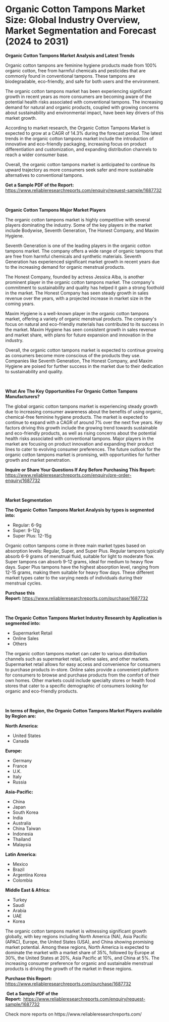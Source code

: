 <p><h1>Organic Cotton Tampons Market Size: Global Industry Overview, Market Segmentation and Forecast (2024 to 2031)</h1></p><p><strong>Organic Cotton Tampons Market Analysis and Latest Trends</strong></p>
<p><p>Organic cotton tampons are feminine hygiene products made from 100% organic cotton, free from harmful chemicals and pesticides that are commonly found in conventional tampons. These tampons are biodegradable, eco-friendly, and safe for both users and the environment.</p><p>The organic cotton tampons market has been experiencing significant growth in recent years as more consumers are becoming aware of the potential health risks associated with conventional tampons. The increasing demand for natural and organic products, coupled with growing concerns about sustainability and environmental impact, have been key drivers of this market growth.</p><p>According to market research, the Organic Cotton Tampons Market is expected to grow at a CAGR of 14.3% during the forecast period. The latest trends in the organic cotton tampons market include the introduction of innovative and eco-friendly packaging, increasing focus on product differentiation and customization, and expanding distribution channels to reach a wider consumer base.</p><p>Overall, the organic cotton tampons market is anticipated to continue its upward trajectory as more consumers seek safer and more sustainable alternatives to conventional tampons.</p></p>
<p><strong>Get a Sample PDF of the Report:&nbsp;</strong> <a href="https://www.reliableresearchreports.com/enquiry/request-sample/1687732">https://www.reliableresearchreports.com/enquiry/request-sample/1687732</a></p>
<p>&nbsp;</p>
<p><strong>Organic Cotton Tampons Major Market Players</strong></p>
<p><p>The organic cotton tampons market is highly competitive with several players dominating the industry. Some of the key players in the market include Bodywise, Seventh Generation, The Honest Company, and Maxim Hygiene.</p><p>Seventh Generation is one of the leading players in the organic cotton tampons market. The company offers a wide range of organic tampons that are free from harmful chemicals and synthetic materials. Seventh Generation has experienced significant market growth in recent years due to the increasing demand for organic menstrual products.</p><p>The Honest Company, founded by actress Jessica Alba, is another prominent player in the organic cotton tampons market. The company's commitment to sustainability and quality has helped it gain a strong foothold in the market. The Honest Company has seen steady growth in sales revenue over the years, with a projected increase in market size in the coming years.</p><p>Maxim Hygiene is a well-known player in the organic cotton tampons market, offering a variety of organic menstrual products. The company's focus on natural and eco-friendly materials has contributed to its success in the market. Maxim Hygiene has seen consistent growth in sales revenue and market share, with plans for future expansion and innovation in the industry.</p><p>Overall, the organic cotton tampons market is expected to continue growing as consumers become more conscious of the products they use. Companies like Seventh Generation, The Honest Company, and Maxim Hygiene are poised for further success in the market due to their dedication to sustainability and quality.</p></p>
<p>&nbsp;</p>
<p><strong>What Are The Key Opportunities For Organic Cotton Tampons Manufacturers?</strong></p>
<p><p>The global organic cotton tampons market is experiencing steady growth due to increasing consumer awareness about the benefits of using organic, chemical-free feminine hygiene products. The market is expected to continue to expand with a CAGR of around 7% over the next five years. Key factors driving this growth include the growing trend towards sustainable and eco-friendly products, as well as rising concerns about the potential health risks associated with conventional tampons. Major players in the market are focusing on product innovation and expanding their product lines to cater to evolving consumer preferences. The future outlook for the organic cotton tampons market is promising, with opportunities for further growth and market penetration.</p></p>
<p><strong>Inquire or Share Your Questions If Any Before Purchasing This Report:</strong> <a href="https://www.reliableresearchreports.com/enquiry/pre-order-enquiry/1687732">https://www.reliableresearchreports.com/enquiry/pre-order-enquiry/1687732</a></p>
<p>&nbsp;</p>
<p><strong>Market Segmentation</strong></p>
<p><strong>The Organic Cotton Tampons Market Analysis by types is segmented into:</strong></p>
<p><ul><li>Regular: 6-9g</li><li>Super: 9-12g</li><li>Super Plus: 12-15g</li></ul></p>
<p><p>Organic cotton tampons come in three main market types based on absorption levels: Regular, Super, and Super Plus. Regular tampons typically absorb 6-9 grams of menstrual fluid, suitable for light to moderate flow. Super tampons can absorb 9-12 grams, ideal for medium to heavy flow days. Super Plus tampons have the highest absorption level, ranging from 12-15 grams, making them suitable for heavy flow days. These different market types cater to the varying needs of individuals during their menstrual cycles.</p></p>
<p><strong>Purchase this Report:&nbsp;</strong><a href="https://www.reliableresearchreports.com/purchase/1687732">https://www.reliableresearchreports.com/purchase/1687732</a></p>
<p>&nbsp;</p>
<p><strong>The Organic Cotton Tampons Market Industry Research by Application is segmented into:</strong></p>
<p><ul><li>Supermarket Retail</li><li>Online Sales</li><li>Others</li></ul></p>
<p><p>The organic cotton tampons market can cater to various distribution channels such as supermarket retail, online sales, and other markets. Supermarket retail allows for easy access and convenience for consumers to purchase products in-store. Online sales provide a convenient platform for consumers to browse and purchase products from the comfort of their own homes. Other markets could include specialty stores or health food stores that cater to a specific demographic of consumers looking for organic and eco-friendly products.</p></p>
<p>&nbsp;</p>
<p><strong>In terms of Region, the Organic Cotton Tampons Market Players available by Region are:</strong></p>
<p>
    <p> <strong> North America: </strong>
        <ul>
            <li>United States</li>
            <li>Canada</li>
        </ul>
        </p> 
    <p> <strong> Europe: </strong>
        <ul>
            <li>Germany</li>
            <li>France</li>
            <li>U.K.</li>
            <li>Italy</li>
            <li>Russia</li>
        </ul>
        </p> 
    <p> <strong> Asia-Pacific: </strong>
        <ul>
            <li>China</li>
            <li>Japan</li>
            <li>South Korea</li>
            <li>India</li>
            <li>Australia</li>
            <li>China Taiwan</li>
            <li>Indonesia</li>
            <li>Thailand</li>
            <li>Malaysia</li>
        </ul>
        </p> 
    <p> <strong> Latin America: </strong>
        <ul>
            <li>Mexico</li>
            <li>Brazil</li>
            <li>Argentina Korea</li>
            <li>Colombia</li>
        </ul>
        </p> 
    <p> <strong> Middle East & Africa: </strong>
        <ul>
            <li>Turkey</li>
            <li>Saudi</li>
            <li>Arabia</li>
            <li>UAE</li>
            <li>Korea</li>
        </ul>
    </p>
    </p>
<p><p>The organic cotton tampons market is witnessing significant growth globally, with key regions including North America (NA), Asia Pacific (APAC), Europe, the United States (USA), and China showing promising market potential. Among these regions, North America is expected to dominate the market with a market share of 35%, followed by Europe at 30%, the United States at 20%, Asia Pacific at 10%, and China at 5%. The increasing consumer preference for organic and sustainable menstrual products is driving the growth of the market in these regions.</p></p>
<p><strong>Purchase this Report: </strong><a href="https://www.reliableresearchreports.com/purchase/1687732">https://www.reliableresearchreports.com/purchase/1687732</a></p>
<p>&nbsp;<strong>Get a Sample PDF of the Report:&nbsp;&nbsp;</strong><a href="https://www.reliableresearchreports.com/enquiry/request-sample/1687732">https://www.reliableresearchreports.com/enquiry/request-sample/1687732</a></p>
<p><strong></strong></p>
<p>Check more reports on https://www.reliableresearchreports.com/</p>